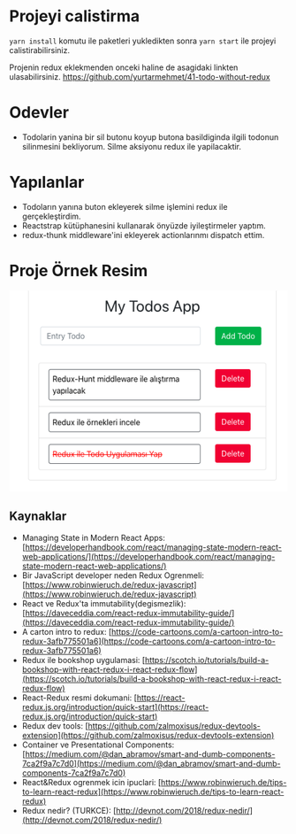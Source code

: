 #  Projeyi calistirma

`yarn install` komutu ile paketleri yukledikten sonra `yarn start` ile projeyi calistirabilirsiniz.

Projenin redux eklekmenden onceki haline de asagidaki linkten ulasabilirsiniz.
https://github.com/yurtarmehmet/41-todo-without-redux


# Odevler

 - Todolarin yanina bir sil butonu koyup butona basildiginda ilgili todonun silinmesini bekliyorum. Silme aksiyonu redux ile yapilacaktir.

# Yapılanlar

 - Todoların yanına buton ekleyerek silme işlemini redux ile gerçekleştirdim.
 - Reactstrap kütüphanesini kullanarak önyüzde iyileştirmeler yaptım.
 - redux-thunk middleware'ini ekleyerek actionlarınmı dispatch ettim.

# Proje Örnek Resim

![](images/project_photo_1.png)


## Kaynaklar

-   Managing State in Modern React Apps:  [https://developerhandbook.com/react/managing-state-modern-react-web-applications/](https://developerhandbook.com/react/managing-state-modern-react-web-applications/)
-   Bir JavaScript developer neden Redux Ogrenmeli:  [https://www.robinwieruch.de/redux-javascript](https://www.robinwieruch.de/redux-javascript)
-   React ve Redux'ta immutability(degismezlik):  [https://daveceddia.com/react-redux-immutability-guide/](https://daveceddia.com/react-redux-immutability-guide/)
-   A carton intro to redux:  [https://code-cartoons.com/a-cartoon-intro-to-redux-3afb775501a6](https://code-cartoons.com/a-cartoon-intro-to-redux-3afb775501a6)
-   Redux ile bookshop uygulamasi:  [https://scotch.io/tutorials/build-a-bookshop-with-react-redux-i-react-redux-flow](https://scotch.io/tutorials/build-a-bookshop-with-react-redux-i-react-redux-flow)
-   React-Redux resmi dokumani:  [https://react-redux.js.org/introduction/quick-start](https://react-redux.js.org/introduction/quick-start)
-   Redux dev tools:  [https://github.com/zalmoxisus/redux-devtools-extension](https://github.com/zalmoxisus/redux-devtools-extension)
-   Container ve Presentational Components:  [https://medium.com/@dan_abramov/smart-and-dumb-components-7ca2f9a7c7d0](https://medium.com/@dan_abramov/smart-and-dumb-components-7ca2f9a7c7d0)
-   React&Redux ogrenmek icin ipuclari:  [https://www.robinwieruch.de/tips-to-learn-react-redux](https://www.robinwieruch.de/tips-to-learn-react-redux)
-   Redux nedir? (TURKCE):  [http://devnot.com/2018/redux-nedir/](http://devnot.com/2018/redux-nedir/)
